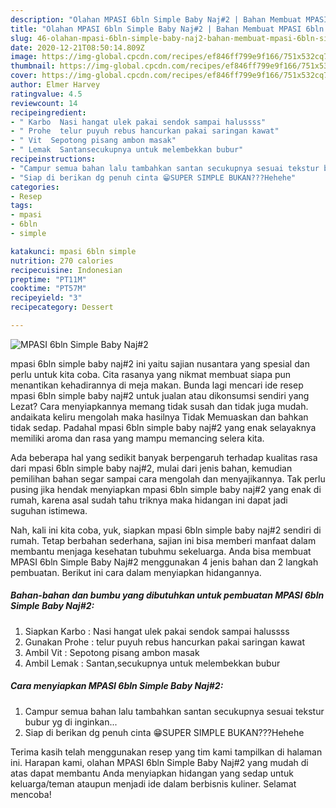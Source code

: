 ```yaml
---
description: "Olahan MPASI 6bln Simple Baby Naj#2 | Bahan Membuat MPASI 6bln Simple Baby Naj#2 Yang Enak Banget"
title: "Olahan MPASI 6bln Simple Baby Naj#2 | Bahan Membuat MPASI 6bln Simple Baby Naj#2 Yang Enak Banget"
slug: 46-olahan-mpasi-6bln-simple-baby-naj2-bahan-membuat-mpasi-6bln-simple-baby-naj2-yang-enak-banget
date: 2020-12-21T08:50:14.809Z
image: https://img-global.cpcdn.com/recipes/ef846ff799e9f166/751x532cq70/mpasi-6bln-simple-baby-naj2-foto-resep-utama.jpg
thumbnail: https://img-global.cpcdn.com/recipes/ef846ff799e9f166/751x532cq70/mpasi-6bln-simple-baby-naj2-foto-resep-utama.jpg
cover: https://img-global.cpcdn.com/recipes/ef846ff799e9f166/751x532cq70/mpasi-6bln-simple-baby-naj2-foto-resep-utama.jpg
author: Elmer Harvey
ratingvalue: 4.5
reviewcount: 14
recipeingredient:
- " Karbo  Nasi hangat ulek pakai sendok sampai halussss"
- " Prohe  telur puyuh rebus hancurkan pakai saringan kawat"
- " Vit  Sepotong pisang ambon masak"
- " Lemak  Santansecukupnya untuk melembekkan bubur"
recipeinstructions:
- "Campur semua bahan lalu tambahkan santan secukupnya sesuai tekstur bubur yg di inginkan..."
- "Siap di berikan dg penuh cinta 😁SUPER SIMPLE BUKAN???Hehehe"
categories:
- Resep
tags:
- mpasi
- 6bln
- simple

katakunci: mpasi 6bln simple 
nutrition: 270 calories
recipecuisine: Indonesian
preptime: "PT11M"
cooktime: "PT57M"
recipeyield: "3"
recipecategory: Dessert

---
```



![MPASI 6bln Simple Baby Naj#2](https://img-global.cpcdn.com/recipes/ef846ff799e9f166/751x532cq70/mpasi-6bln-simple-baby-naj2-foto-resep-utama.jpg)


mpasi 6bln simple baby naj#2 ini yaitu sajian nusantara yang spesial dan perlu untuk kita coba. Cita rasanya yang nikmat membuat siapa pun menantikan kehadirannya di meja makan.
Bunda lagi mencari ide resep mpasi 6bln simple baby naj#2 untuk jualan atau dikonsumsi sendiri yang Lezat? Cara menyiapkannya memang tidak susah dan tidak juga mudah. andaikata keliru mengolah maka hasilnya Tidak Memuaskan dan bahkan tidak sedap. Padahal mpasi 6bln simple baby naj#2 yang enak selayaknya memiliki aroma dan rasa yang mampu memancing selera kita.



Ada beberapa hal yang sedikit banyak berpengaruh terhadap kualitas rasa dari mpasi 6bln simple baby naj#2, mulai dari jenis bahan, kemudian pemilihan bahan segar sampai cara mengolah dan menyajikannya. Tak perlu pusing jika hendak menyiapkan mpasi 6bln simple baby naj#2 yang enak di rumah, karena asal sudah tahu triknya maka hidangan ini dapat jadi suguhan istimewa.


Nah, kali ini kita coba, yuk, siapkan mpasi 6bln simple baby naj#2 sendiri di rumah. Tetap berbahan sederhana, sajian ini bisa memberi manfaat dalam membantu menjaga kesehatan tubuhmu sekeluarga. Anda bisa membuat MPASI 6bln Simple Baby Naj#2 menggunakan 4 jenis bahan dan 2 langkah pembuatan. Berikut ini cara dalam menyiapkan hidangannya.

<!--inarticleads1-->

##### Bahan-bahan dan bumbu yang dibutuhkan untuk pembuatan MPASI 6bln Simple Baby Naj#2:

1. Siapkan  Karbo : Nasi hangat ulek pakai sendok sampai halussss
1. Gunakan  Prohe : telur puyuh rebus hancurkan pakai saringan kawat
1. Ambil  Vit : Sepotong pisang ambon masak
1. Ambil  Lemak : Santan,secukupnya untuk melembekkan bubur




<!--inarticleads2-->

##### Cara menyiapkan MPASI 6bln Simple Baby Naj#2:

1. Campur semua bahan lalu tambahkan santan secukupnya sesuai tekstur bubur yg di inginkan...
1. Siap di berikan dg penuh cinta 😁SUPER SIMPLE BUKAN???Hehehe




Terima kasih telah menggunakan resep yang tim kami tampilkan di halaman ini. Harapan kami, olahan MPASI 6bln Simple Baby Naj#2 yang mudah di atas dapat membantu Anda menyiapkan hidangan yang sedap untuk keluarga/teman ataupun menjadi ide dalam berbisnis kuliner. Selamat mencoba!

